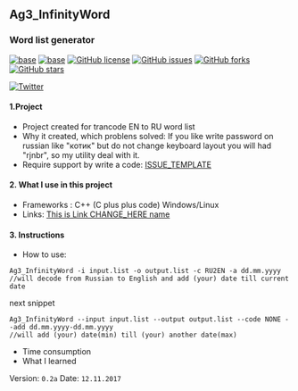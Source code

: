 ## Ag3_InfinityWord
### Word list generator
[![base](https://img.shields.io/badge/EEC-Forensic-red.svg?style=flat-square)](https://img.shields.io/badge/EvilEpicCoder-Information--repo-red.svg?style=flat-square)
[![base](https://img.shields.io/badge/Status-Active-red.svg?style=flat-square)](https://img.shields.io/badge/EvilEpicCoder-Information--repo-red.svg?style=flat-square)
[![GitHub license](https://img.shields.io/github/license/EvilEpicCoder/Ag3_InfinityWord.svg?style=flat-square)](https://github.com/EvilEpicCoder/Ag3_InfinityWord/blob/master/LICENSE)
[![GitHub issues](https://img.shields.io/github/issues/EvilEpicCoder/Ag3_InfinityWord.svg?style=flat-square)](https://github.com/EvilEpicCoder/Ag3_InfinityWord/issues)
[![GitHub forks](https://img.shields.io/github/forks/EvilEpicCoder/Ag3_InfinityWord.svg?style=flat-square)](https://github.com/EvilEpicCoder/Ag3_InfinityWord/network)
[![GitHub stars](https://img.shields.io/github/stars/EvilEpicCoder/Ag3_InfinityWord.svg?style=flat-square)](https://github.com/EvilEpicCoder/Ag3_InfinityWord/stargazers)

[![Twitter](https://img.shields.io/twitter/url/https/github.com/EvilEpicCoder/Ag3_InfinityWord.svg?style=social)](https://twitter.com/intent/tweet?text=Wow:&url=https%3A%2F%2Fgithub.com%2FEvilEpicCoder%2FAg3_InfinityWord)
#### 1.Project
 * Project created for trancode EN to RU word list
 * Why it created, which problens solved:
  If you like write password on russian like "котик" but do
  not change keyboard layout you will had "rjnbr", so my utility deal with it.
 * Require support by write a code: [ISSUE_TEMPLATE](https://github.com/EvilEpicCoder/Ag3_InfinityWord/blob/master/ISSUE_TEMPLATE.md)
#### 2. What I use in this project
 * Frameworks : C++ (C plus plus code) Windows/Linux
 * Links: [This is Link CHANGE_HERE name](https://www.CHANGE_HERE)
#### 3. Instructions
  * How to use:
  ```
  Ag3_InfinityWord -i input.list -o output.list -c RU2EN -a dd.mm.yyyy
  //will decode from Russian to English and add (your) date till current date
  ```
  next snippet
  ```
  Ag3_InfinityWord --input input.list --output output.list --code NONE --add dd.mm.yyyy-dd.mm.yyyy
  //will add (your) date(min) till (your) another date(max)
  ```
  * Time consumption
  * What I learned

  Version: `0.2a`
  Date: `12.11.2017`
